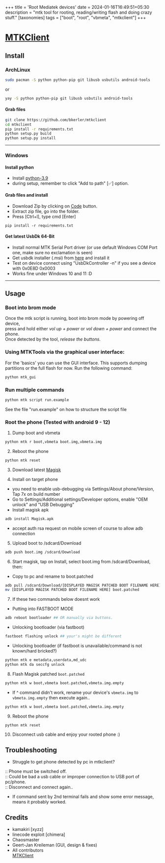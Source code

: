 +++
title = 'Root Mediatek devices'
date = 2024-01-16T16:49:51+05:30
description = "mtk tool for rooting, reading/writing flash and doing crazy stuff."
[taxonomies]
tags = ["boot", "root", "vbmeta", "mtkclient"]
+++

# [MTKClient](https://github.com/bkerler/mtkclient)  


## Install  

### ArchLinux  

```bash
sudo pacman -S python python-pip git libusb usbutils android-tools
```
or  
```bash
yay -S python python-pip git libusb usbutils android-tools
```

#### Grab files   
```bash
git clone https://github.com/bkerler/mtkclient
cd mtkclient
pip install -r requirements.txt
python setup.py build
python setup.py install
```
---------------------------------------------------------------------------------------------------------------  

### Windows  

#### Install python
- Install [python-3.9](https://www.python.org/ftp/python/3.9.11/python-3.9.11-amd64.exe)
- during setup, remember to click "Add to path" [✅] option.  


#### Grab files and install  
- Download Zip by clicking on [Code](https://github.com/bkerler/mtkclient) button. 
- Extract zip file, go into the folder.
- Press [Ctrl+l], type cmd [Enter] 
```
pip install -r requirements.txt
```

#### Get latest UsbDk 64-Bit  
- Install normal MTK Serial Port driver (or use default Windows COM Port one, make sure no exclamation is seen)  
- Get usbdk installer (.msi) from [here](https://github.com/daynix/UsbDk/releases/) and install it  
- Test on device connect using "UsbDkController -n" if you see a device with 0x0E8D 0x0003  
- Works fine under Windows 10 and 11 :D  

---------------------------------------------------------------------------------------------------------------  

## Usage  

### Boot into brom mode  
Once the mtk script is running, boot into brom mode by powering off device,  
press and hold either *vol up + power* or *vol down + power* and connect the phone.  
Once detected by the tool, *release the buttons*.  
  
  
### Using MTKTools via the graphical user interface:  
For the 'basics' you can use the GUI interface. This supports dumping partitions or the full flash for now. Run the following command:  
```bash
python mtk_gui
```

### Run multiple commands
```bash
python mtk script run.example
```
See the file "run.example" on how to structure the script file  
  
### Root the phone (Tested with android 9 - 12)  
  
1. Dump boot and vbmeta  
```bash
python mtk r boot,vbmeta boot.img,vbmeta.img
```

2. Reboot the phone
```bash
python mtk reset
```

3. Download latest [Magisk](https://github.com/topjohnwu/Magisk/releases)  

4. Install on target phone
- you need to enable usb-debugging via Settings/About phone/Version, Tap 7x on build number
- Go to Settings/Additional settings/Developer options, enable "OEM unlock" and "USB Debugging"
- Install magisk apk
```bash
adb install Magisk.apk
```
- accept auth rsa request on mobile screen of course to allow adb connection

5. Upload boot to /sdcard/Download
```bash
adb push boot.img /sdcard/Download
```

6. Start magisk, tap on Install, select boot.img from /sdcard/Download, then:  
- Copy to pc and rename to boot.patched  
```bash
adb pull /sdcard/Download/[DISPLAYED MAGISK PATCHED BOOT FILENAME HERE]
mv [DISPLAYED MAGISK PATCHED BOOT FILENAME HERE] boot.patched
```

7. If these two commands below doesnt work 
- Putting into FASTBOOT MODE 
```bash
adb reboot bootloader ## OR manually via buttons.  
```
- Unlocking bootloader (via fastboot)  
```bash
fastboot flashing unlock ## your's might be different
```
- Unlocking bootloader (if fastboot is unavailable/command is not known/hard bricked?)  
```bash
python mtk e metadata,userdata,md_udc
python mtk da seccfg unlock
```

8. Flash Magisk patched `boot.patched`  
```bash
python mtk w boot,vbmeta boot.patched,vbmeta.img.empty
```
- If ^ command didn't work, rename your device's `vbmeta.img` to `vbmeta.img.empty` then execute again..  
```bash
python mtk w boot,vbmeta boot.patched,vbmeta.img.empty
```

9. Reboot the phone  
```bash
python mtk reset
```

10. Disconnect usb cable and enjoy your rooted phone :) 
   

## Troubleshooting  
- Struggle to get phone detected by pc in mtkclient?  

:: Phone must be switched off.  
:: Could be bad a usb cable or improper connection to USB port of pc/phone.  
:: Disconnect and connect again..  
 
- If command sent by 2nd terminal fails and show some error message, means it probably worked.  

## Credits   
- kamakiri [xyzz]   
- linecode exploit [chimera]   
- Chaosmaster   
- Geert-Jan Kreileman (GUI, design & fixes)   
- All contributors   
[MTKClient](https://github.com/bkerler/mtkclient)  

